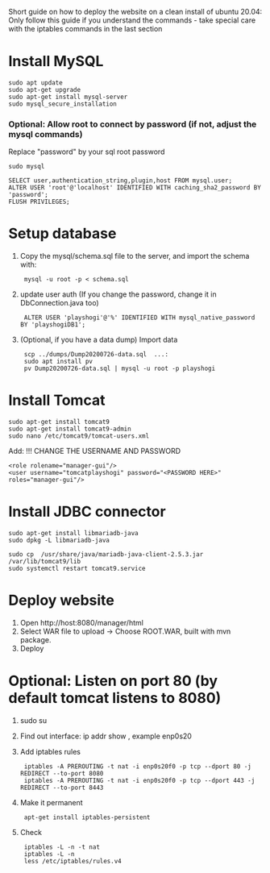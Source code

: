 Short guide on how to deploy the website on a clean install of ubuntu 20.04:
Only follow this guide if you understand the commands - take special care with the iptables commands in the last section

# Install MySQL

    sudo apt update  
    sudo apt-get upgrade  
    sudo apt-get install mysql-server 
    sudo mysql_secure_installation

### Optional: Allow root to connect by password (if not, adjust the mysql commands)

Replace "password" by your sql root password

    sudo mysql  
    
    SELECT user,authentication_string,plugin,host FROM mysql.user;  
    ALTER USER 'root'@'localhost' IDENTIFIED WITH caching_sha2_password BY 'password';  
    FLUSH PRIVILEGES;

# Setup database

1. Copy the mysql/schema.sql file to the server, and import the schema with:

        mysql -u root -p < schema.sql 

2. update user auth (If you change the password, change it in DbConnection.java too)

        ALTER USER 'playshogi'@'%' IDENTIFIED WITH mysql_native_password BY 'playshogiDB1';

3. (Optional, if you have a data dump) Import data

        scp ../dumps/Dump20200726-data.sql  ...:  
        sudo apt install pv  
        pv Dump20200726-data.sql | mysql -u root -p playshogi  

# Install Tomcat

    sudo apt-get install tomcat9  
    sudo apt-get install tomcat9-admin  
    sudo nano /etc/tomcat9/tomcat-users.xml  

Add: !!! CHANGE THE USERNAME AND PASSWORD

    <role rolename="manager-gui"/>  
    <user username="tomcatplayshogi" password="<PASSWORD HERE>" roles="manager-gui"/>

# Install JDBC connector

    sudo apt-get install libmariadb-java
    sudo dpkg -L libmariadb-java

    sudo cp  /usr/share/java/mariadb-java-client-2.5.3.jar /var/lib/tomcat9/lib
    sudo systemctl restart tomcat9.service 

# Deploy website

1. Open http://host:8080/manager/html
2. Select WAR file to upload -> Choose ROOT.WAR, built with mvn package.
3. Deploy

# Optional: Listen on port 80 (by default tomcat listens to 8080)

1. sudo su
2. Find out interface: ip addr show , example enp0s20
3. Add iptables rules

        iptables -A PREROUTING -t nat -i enp0s20f0 -p tcp --dport 80 -j REDIRECT --to-port 8080  
        iptables -A PREROUTING -t nat -i enp0s20f0 -p tcp --dport 443 -j REDIRECT --to-port 8443  

4. Make it permanent

        apt-get install iptables-persistent

5. Check

        iptables -L -n -t nat
        iptables -L -n
        less /etc/iptables/rules.v4
